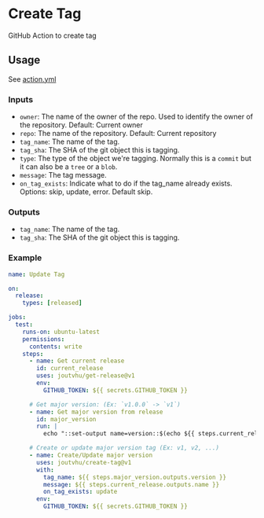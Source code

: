 # Create Tag

GitHub Action to create tag

## Usage

See [action.yml](action.yml)

### Inputs

- `owner`: The name of the owner of the repo. Used to identify the owner of the repository. Default: Current owner
- `repo`: The name of the repository. Default: Current repository
- `tag_name`: The name of the tag.
- `tag_sha`: The SHA of the git object this is tagging.
- `type`: The type of the object we're tagging. Normally this is a `commit` but it can also be a `tree` or a `blob`.
- `message`: The tag message.
- `on_tag_exists`: Indicate what to do if the tag_name already exists. Options: skip, update, error. Default skip.

### Outputs

- `tag_name`: The name of the tag.
- `tag_sha`: The SHA of the git object this is tagging.

### Example

```yaml
name: Update Tag

on:
  release:
    types: [released]

jobs:
  test:
    runs-on: ubuntu-latest
    permissions:
      contents: write
    steps:
      - name: Get current release
        id: current_release
        uses: joutvhu/get-release@v1
        env:
          GITHUB_TOKEN: ${{ secrets.GITHUB_TOKEN }}

      # Get major version: (Ex: `v1.0.0` -> `v1`)
      - name: Get major version from release
        id: major_version
        run: |
          echo "::set-output name=version::$(echo ${{ steps.current_release.outputs.tag_name }} | cut -f 1 -d .)"

      # Create or update major version tag (Ex: v1, v2, ...)
      - name: Create/Update major version
        uses: joutvhu/create-tag@v1
        with:
          tag_name: ${{ steps.major_version.outputs.version }}
          message: ${{ steps.current_release.outputs.name }}
          on_tag_exists: update
        env:
          GITHUB_TOKEN: ${{ secrets.GITHUB_TOKEN }}
```
